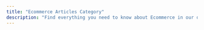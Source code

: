 ```yaml
---
title: "Ecommerce Articles Category"
description: "Find everything you need to know about Ecommerce in our digital store categories section and more at Earn Money Online."
---
```

